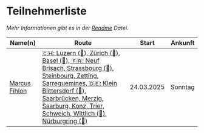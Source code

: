 # Teilnehmerliste

*Mehr Informationen gibt es in der [Readme](README.md) Datei.*

| Name(n) | Route | Start | Ankunft |
| ------- | ----- | ----- | ------- |
| [Marcus Fihlon](https://fosstodon.org/@McPringle) | [🇨🇭: Luzern (🏡), Zürich (🏨), Basel (🏨), 🇫🇷: Neuf Brisach, Strassbourg (🏨), Steinbourg, Zetting, Sarreguemines, 🇩🇪: Klein Blittersdorf (🏨), Saarbrücken, Merzig, Saarburg, Konz, Trier, Schweich, Wittlich (🏨), Nürburgring (🏁)](https://www.komoot.com/tour/1980778498/zoom) | 24.03.2025 | Sonntag |

